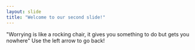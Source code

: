 ```yaml
---
layout: slide
title: "Welcome to our second slide!"
---
```

"Worrying is like a rocking chair, it gives you something to do but gets you nowhere"
Use the left arrow to go back!
